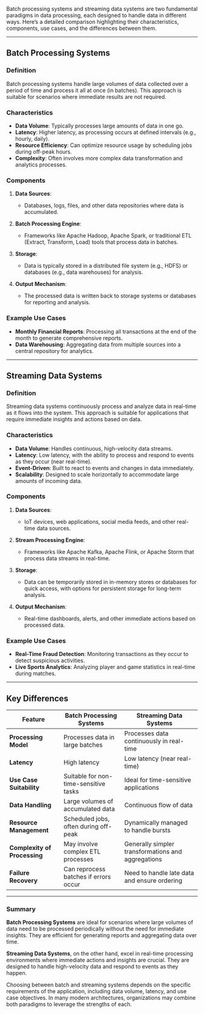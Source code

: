 Batch processing systems and streaming data systems are two fundamental paradigms in data processing, each designed to handle data in different ways. Here’s a detailed comparison highlighting their characteristics, components, use cases, and the differences between them.

---

## Batch Processing Systems

### Definition
Batch processing systems handle large volumes of data collected over a period of time and process it all at once (in batches). This approach is suitable for scenarios where immediate results are not required.

### Characteristics
- **Data Volume**: Typically processes large amounts of data in one go.
- **Latency**: Higher latency, as processing occurs at defined intervals (e.g., hourly, daily).
- **Resource Efficiency**: Can optimize resource usage by scheduling jobs during off-peak hours.
- **Complexity**: Often involves more complex data transformation and analytics processes.

### Components
1. **Data Sources**:
   - Databases, logs, files, and other data repositories where data is accumulated.
  
2. **Batch Processing Engine**:
   - Frameworks like Apache Hadoop, Apache Spark, or traditional ETL (Extract, Transform, Load) tools that process data in batches.

3. **Storage**:
   - Data is typically stored in a distributed file system (e.g., HDFS) or databases (e.g., data warehouses) for analysis.

4. **Output Mechanism**:
   - The processed data is written back to storage systems or databases for reporting and analysis.

### Example Use Cases
- **Monthly Financial Reports**: Processing all transactions at the end of the month to generate comprehensive reports.
- **Data Warehousing**: Aggregating data from multiple sources into a central repository for analytics.

---

## Streaming Data Systems

### Definition
Streaming data systems continuously process and analyze data in real-time as it flows into the system. This approach is suitable for applications that require immediate insights and actions based on data.

### Characteristics
- **Data Volume**: Handles continuous, high-velocity data streams.
- **Latency**: Low latency, with the ability to process and respond to events as they occur (near real-time).
- **Event-Driven**: Built to react to events and changes in data immediately.
- **Scalability**: Designed to scale horizontally to accommodate large amounts of incoming data.

### Components
1. **Data Sources**:
   - IoT devices, web applications, social media feeds, and other real-time data sources.
  
2. **Stream Processing Engine**:
   - Frameworks like Apache Kafka, Apache Flink, or Apache Storm that process data streams in real-time.

3. **Storage**:
   - Data can be temporarily stored in in-memory stores or databases for quick access, with options for persistent storage for long-term analysis.

4. **Output Mechanism**:
   - Real-time dashboards, alerts, and other immediate actions based on processed data.

### Example Use Cases
- **Real-Time Fraud Detection**: Monitoring transactions as they occur to detect suspicious activities.
- **Live Sports Analytics**: Analyzing player and game statistics in real-time during matches.

---

## Key Differences

| Feature                     | Batch Processing Systems               | Streaming Data Systems                   |
|-----------------------------|----------------------------------------|------------------------------------------|
| **Processing Model**        | Processes data in large batches        | Processes data continuously in real-time |
| **Latency**                 | High latency                           | Low latency (near real-time)            |
| **Use Case Suitability**    | Suitable for non-time-sensitive tasks | Ideal for time-sensitive applications    |
| **Data Handling**           | Large volumes of accumulated data      | Continuous flow of data                  |
| **Resource Management**     | Scheduled jobs, often during off-peak | Dynamically managed to handle bursts     |
| **Complexity of Processing**| May involve complex ETL processes      | Generally simpler transformations and aggregations |
| **Failure Recovery**        | Can reprocess batches if errors occur | Need to handle late data and ensure ordering |

---

### Summary

**Batch Processing Systems** are ideal for scenarios where large volumes of data need to be processed periodically without the need for immediate insights. They are efficient for generating reports and aggregating data over time.

**Streaming Data Systems**, on the other hand, excel in real-time processing environments where immediate actions and insights are crucial. They are designed to handle high-velocity data and respond to events as they happen.

Choosing between batch and streaming systems depends on the specific requirements of the application, including data volume, latency, and use case objectives. In many modern architectures, organizations may combine both paradigms to leverage the strengths of each.
